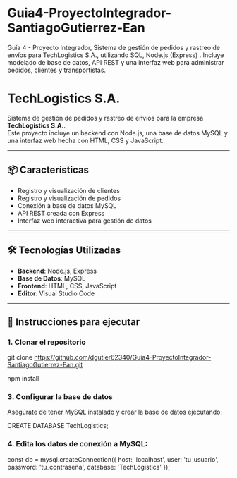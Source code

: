 # Guia4-ProyectoIntegrador-SantiagoGutierrez-Ean
Guía 4 - Proyecto Integrador, Sistema de gestión de pedidos y rastreo de envíos para TechLogistics S.A., utilizando SQL, Node.js (Express)  . Incluye modelado de base de datos, API REST y una interfaz web para administrar pedidos, clientes y transportistas.

# TechLogistics S.A.

Sistema de gestión de pedidos y rastreo de envíos para la empresa **TechLogistics S.A.**.  
Este proyecto incluye un backend con Node.js, una base de datos MySQL y una interfaz web hecha con HTML, CSS y JavaScript.

---

## 📦 Características

- Registro y visualización de clientes
- Registro y visualización de pedidos
- Conexión a base de datos MySQL
- API REST creada con Express
- Interfaz web interactiva para gestión de datos

---

## 🛠️ Tecnologías Utilizadas

- **Backend**: Node.js, Express
- **Base de Datos**: MySQL
- **Frontend**: HTML, CSS, JavaScript
- **Editor**: Visual Studio Code

---

## 🚀 Instrucciones para ejecutar

### 1. Clonar el repositorio
git clone https://github.com/dgutier62340/Guia4-ProyectoIntegrador-SantiagoGutierrez-Ean.git

npm install

### 3. Configurar la base de datos
Asegúrate de tener MySQL instalado y crear la base de datos ejecutando:

CREATE DATABASE TechLogistics;

### 4. Edita los datos de conexión a MySQL:

const db = mysql.createConnection({
  host: 'localhost',
  user: 'tu_usuario',
  password: 'tu_contraseña',
  database: 'TechLogistics'
});
